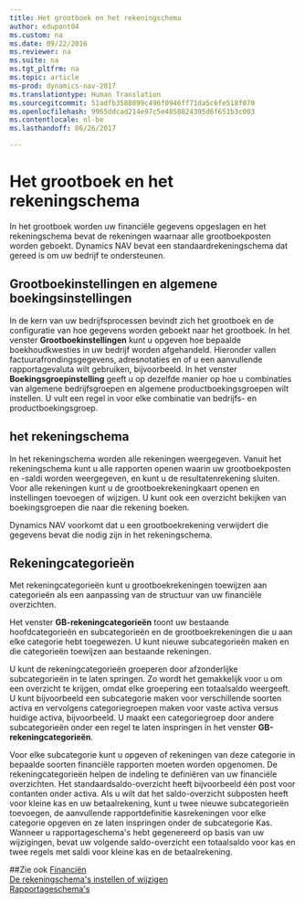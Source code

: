 ```yaml
---
title: Het grootboek en het rekeningschema
author: edupont04
ms.custom: na
ms.date: 09/22/2016
ms.reviewer: na
ms.suite: na
ms.tgt_pltfrm: na
ms.topic: article
ms-prod: dynamics-nav-2017
ms.translationtype: Human Translation
ms.sourcegitcommit: 51adfb3588099c496f0946ff71da5c6fe518f070
ms.openlocfilehash: 9965ddcad214e97c5e4858824395d6f651b3c003
ms.contentlocale: nl-be
ms.lasthandoff: 06/26/2017

---
```


# <a name="the-general-ledger-and-the-chart-of-accounts"></a>Het grootboek en het rekeningschema
In het grootboek worden uw financiële gegevens opgeslagen en het rekeningschema bevat de rekeningen waarnaar alle grootboekposten worden geboekt. Dynamics NAV bevat een standaardrekeningschema dat gereed is om uw bedrijf te ondersteunen.

## <a name="general-ledger-setup-and-general-posting-setup"></a>Grootboekinstellingen en algemene boekingsinstellingen
In de kern van uw bedrijfsprocessen bevindt zich het grootboek en de configuratie van hoe gegevens worden geboekt naar het grootboek.
In het venster **Grootboekinstellingen** kunt u opgeven hoe bepaalde boekhoudkwesties in uw bedrijf worden afgehandeld. Hieronder vallen factuurafrondingsgegevens, adresnotaties en of u een aanvullende rapportagevaluta wilt gebruiken, bijvoorbeeld.
In het venster **Boekingsgroepinstelling** geeft u op dezelfde manier op hoe u combinaties van algemene bedrijfsgroepen en algemene productboekingsgroepen wilt instellen. U vult een regel in voor elke combinatie van bedrijfs- en productboekingsgroep.  

## <a name="the-chart-of-accounts"></a>het rekeningschema
In het rekeningschema worden alle rekeningen weergegeven. Vanuit het rekeningschema kunt u alle rapporten openen waarin uw grootboekposten en -saldi worden weergegeven, en kunt u de resultatenrekening sluiten. Voor alle rekeningen kunt u de grootboekrekeningkaart openen en instellingen toevoegen of wijzigen. U kunt ook een overzicht bekijken van boekingsgroepen die naar die rekening boeken.  

Dynamics NAV voorkomt dat u een grootboekrekening verwijdert die gegevens bevat die nodig zijn in het rekeningschema.  

## <a name="account-categories"></a>Rekeningcategorieën
Met rekeningcategorieën kunt u grootboekrekeningen toewijzen aan categorieën als een aanpassing van de structuur van uw financiële overzichten.  

Het venster **GB-rekeningcategorieën** toont uw bestaande hoofdcategorieën en subcategorieën en de grootboekrekeningen die u aan elke categorie hebt toegewezen. U kunt nieuwe subcategorieën maken en die categorieën toewijzen aan bestaande rekeningen.  

U kunt de rekeningcategorieën groeperen door afzonderlijke subcategorieën in te laten springen. Zo wordt het gemakkelijk voor u om een overzicht te krijgen, omdat elke groepering een totaalsaldo weergeeft. U kunt bijvoorbeeld een subcategorie maken voor verschillende soorten activa en vervolgens categoriegroepen maken voor vaste activa versus huidige activa, bijvoorbeeld. U maakt een categoriegroep door andere subcategorieën onder een regel te laten inspringen in het venster **GB-rekeningcategorieën**.  

Voor elke subcategorie kunt u opgeven of rekeningen van deze categorie in bepaalde soorten financiële rapporten moeten worden opgenomen. De rekeningcategorieën helpen de indeling te definiëren van uw financiële overzichten. Het standaardsaldo-overzicht heeft bijvoorbeeld één post voor contanten onder activa. Als u wilt dat het saldo-overzicht subposten heeft voor kleine kas en uw betaalrekening, kunt u twee nieuwe subcategorieën toevoegen, de aanvullende rapportdefinitie kasrekeningen voor elke categorie opgeven en ze laten inspringen onder de subcategorie Kas. Wanneer u rapportageschema's hebt gegenereerd op basis van uw wijzigingen, bevat uw volgende saldo-overzicht een totaalsaldo voor kas en twee regels met saldi voor kleine kas en de betaalrekening.     

##<a name="see-also"></a>Zie ook
[Financiën](finance-setup.md)  
[De rekeningschema's instellen of wijzigen](finance-setup-setup-chart-accounts.md)  
[Rapportageschema's](finance-setup-account-schedule.md)  

